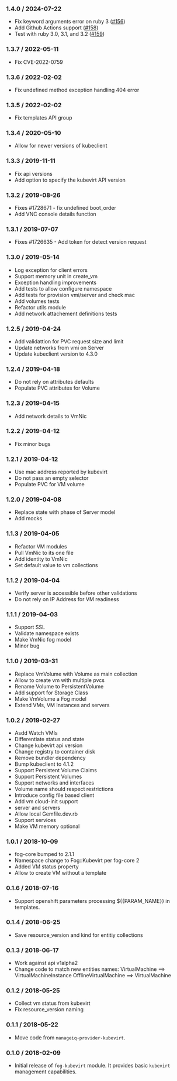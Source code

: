 ### 1.4.0 / 2024-07-22

* Fix keyword arguments error on ruby 3 ([#156](https://github.com/fog/fog-kubevirt/pull/156))
* Add Github Actions support ([#158](https://github.com/fog/fog-kubevirt/pull/158))
* Test with ruby 3.0, 3.1, and 3.2 ([#159](https://github.com/fog/fog-kubevirt/pull/159))

### 1.3.7 / 2022-05-11

* Fix CVE-2022-0759

### 1.3.6 / 2022-02-02

* Fix undefined method exception handling 404 error

### 1.3.5 / 2022-02-02

* Fix templates API group

### 1.3.4 / 2020-05-10

* Allow for newer versions of kubeclient

### 1.3.3 / 2019-11-11

* Fix api versions
* Add option to specify the kubevirt API version

### 1.3.2 / 2019-08-26

* Fixes #1728671 - fix undefined boot_order
* Add VNC console details function


### 1.3.1 / 2019-07-07

* Fixes #1726635 - Add token for detect version request

### 1.3.0 / 2019-05-14

* Log exception for client errors
* Support memory unit in create_vm
* Exception handling improvements
* Add tests to allow configure namespace
* Add tests for provision vmi/server and check mac
* Add volumes tests
* Refactor utils module
* Add network attachement definitions tests

### 1.2.5 / 2019-04-24

* Add validattion for PVC request size and limit
* Update networks from vmi on Server
* Update kubeclient version to 4.3.0

### 1.2.4 / 2019-04-18

* Do not rely on attributes defaults
* Populate PVC attributes for Volume

### 1.2.3 / 2019-04-15

* Add network details to VmNic

### 1.2.2 / 2019-04-12

* Fix minor bugs

### 1.2.1 / 2019-04-12

* Use mac address reported by kubevirt
* Do not pass an empty selector
* Populate PVC for VM volume

### 1.2.0 / 2019-04-08

* Replace state with phase of Server model
* Add mocks

### 1.1.3 / 2019-04-05

* Refactor VM modules
* Pull VmNic to its one file
* Add identity to VmNic
* Set default value to vm collections

### 1.1.2 / 2019-04-04

* Verify server is accessible before other validations
* Do not rely on IP Address for VM readiness

### 1.1.1 / 2019-04-03

* Support SSL
* Validate namespace exists
* Make VmNic fog model
* Minor bug

### 1.1.0 / 2019-03-31

* Replace VmVolume with Volume as main collection
* Allow to create vm with multiple pvcs
* Rename Volume to PersistentVolume
* Add support for Storage Class
* Make VmVolume a Fog model
* Extend VMs, VM Instances and servers

### 1.0.2 / 2019-02-27

* Asdd Watch VMIs
* Differentiate status and state
* Change kubevirt api version
* Change registry to container disk
* Remove bundler dependency
* Bump kubeclient to 4.1.2
* Support Persistent Volume Claims
* Support Persistent Volumes
* Support networks and interfaces
* Volume name should respect restrictions
* Introduce config file based client
* Add vm cloud-init support
* server and servers
* Allow local Gemfile.dev.rb
* Support services
* Make VM memory optional

### 1.0.1 / 2018-10-09

* fog-core bumped to 2.1.1
* Namespace change to Fog::Kubevirt per fog-core 2
* Added VM status property
* Allow to create VM without a template

### 0.1.6 / 2018-07-16

* Support openshift parameters processing ${{PARAM_NAME}} in templates.

### 0.1.4 / 2018-06-25

* Save resource_version and kind for entitiy collections

### 0.1.3 / 2018-06-17

* Work against api v1alpha2
* Change code to match new entities names:
  VirtualMachine ==> VirtualMachineInstance
  OfflineVirtualMachine ==> VirtualMachine

### 0.1.2 / 2018-05-25

* Collect vm status from kubevirt
* Fix resource_version naming

### 0.1.1 / 2018-05-22

* Move code from `manageiq-provider-kubevirt`.

### 0.1.0 / 2018-02-09

* Initial release of `fog-kubevirt` module. It provides basic `kubevirt`
  management capabilities.

